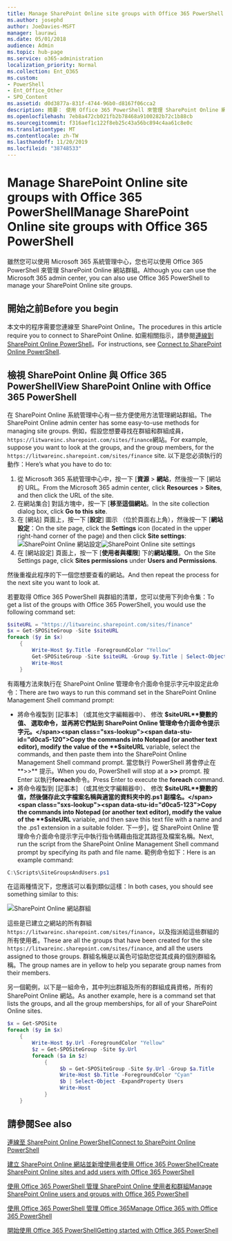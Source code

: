 ```yaml
---
title: Manage SharePoint Online site groups with Office 365 PowerShell
ms.author: josephd
author: JoeDavies-MSFT
manager: laurawi
ms.date: 05/01/2018
audience: Admin
ms.topic: hub-page
ms.service: o365-administration
localization_priority: Normal
ms.collection: Ent_O365
ms.custom:
- PowerShell
- Ent_Office_Other
- SPO_Content
ms.assetid: d0d3877a-831f-4744-96b0-d8167f06cca2
description: 摘要： 使用 Office 365 PowerShell 來管理 SharePoint Online 網站群組。
ms.openlocfilehash: 7eb8a472cb021fb2b78468a9100282b72c1b88cb
ms.sourcegitcommit: f316aef1c122f8eb25c43a56bc894c4aa61c8e0c
ms.translationtype: MT
ms.contentlocale: zh-TW
ms.lasthandoff: 11/20/2019
ms.locfileid: "38748533"
---
```

# <a name="manage-sharepoint-online-site-groups-with-office-365-powershell"></a><span data-ttu-id="d0ca5-103">Manage SharePoint Online site groups with Office 365 PowerShell</span><span class="sxs-lookup"><span data-stu-id="d0ca5-103">Manage SharePoint Online site groups with Office 365 PowerShell</span></span>

<span data-ttu-id="d0ca5-104">雖然您可以使用 Microsoft 365 系統管理中心，您也可以使用 Office 365 PowerShell 來管理 SharePoint Online 網站群組。</span><span class="sxs-lookup"><span data-stu-id="d0ca5-104">Although you can use the Microsoft 365 admin center, you can also use Office 365 PowerShell to manage your SharePoint Online site groups.</span></span>

## <a name="before-you-begin"></a><span data-ttu-id="d0ca5-105">開始之前</span><span class="sxs-lookup"><span data-stu-id="d0ca5-105">Before you begin</span></span>

<span data-ttu-id="d0ca5-106">本文中的程序需要您連線至 SharePoint Online。</span><span class="sxs-lookup"><span data-stu-id="d0ca5-106">The procedures in this article require you to connect to SharePoint Online.</span></span> <span data-ttu-id="d0ca5-107">如需相關指示，請參閱[連線到 SharePoint Online PowerShell](https://docs.microsoft.com/powershell/sharepoint/sharepoint-online/connect-sharepoint-online?view=sharepoint-ps)。</span><span class="sxs-lookup"><span data-stu-id="d0ca5-107">For instructions, see [Connect to SharePoint Online PowerShell](https://docs.microsoft.com/powershell/sharepoint/sharepoint-online/connect-sharepoint-online?view=sharepoint-ps).</span></span>

## <a name="view-sharepoint-online-with-office-365-powershell"></a><span data-ttu-id="d0ca5-108">檢視 SharePoint Online 與 Office 365 PowerShell</span><span class="sxs-lookup"><span data-stu-id="d0ca5-108">View SharePoint Online with Office 365 PowerShell</span></span>

<span data-ttu-id="d0ca5-109">在 SharePoint Online 系統管理中心有一些方便使用方法管理網站群組。</span><span class="sxs-lookup"><span data-stu-id="d0ca5-109">The SharePoint Online admin center has some easy-to-use methods for managing site groups.</span></span> <span data-ttu-id="d0ca5-110">例如，假設您想要尋找在群組和群組成員，`https://litwareinc.sharepoint.com/sites/finance`網站。</span><span class="sxs-lookup"><span data-stu-id="d0ca5-110">For example, suppose you want to look at the groups, and the group members, for the `https://litwareinc.sharepoint.com/sites/finance` site.</span></span> <span data-ttu-id="d0ca5-111">以下是您必須執行的動作：</span><span class="sxs-lookup"><span data-stu-id="d0ca5-111">Here’s what you have to do to:</span></span>

1. <span data-ttu-id="d0ca5-112">從 Microsoft 365 系統管理中心中，按一下 [**資源** > **網站**，然後按一下 [網站的 URL。</span><span class="sxs-lookup"><span data-stu-id="d0ca5-112">From the Microsoft 365 admin center, click **Resources** > **Sites**, and then click the URL of the site.</span></span>
2. <span data-ttu-id="d0ca5-113">在網站集合] 對話方塊中，按一下 [**移至這個網站**。</span><span class="sxs-lookup"><span data-stu-id="d0ca5-113">In the site collection dialog box, click **Go to this site**.</span></span>
3. <span data-ttu-id="d0ca5-114">在 [網站] 頁面上，按一下 [**設定**] 圖示 （位於頁面右上角），然後按一下 [**網站設定**：</span><span class="sxs-lookup"><span data-stu-id="d0ca5-114">On the site page, click the **Settings** icon (located in the upper right-hand corner of the page) and then click **Site settings**:</span></span><br/>
<span data-ttu-id="d0ca5-115">![SharePoint Online 網站設定](media/spo-site-settings.png)</span><span class="sxs-lookup"><span data-stu-id="d0ca5-115">![SharePoint Online site settings](media/spo-site-settings.png)</span></span><br/>
4. <span data-ttu-id="d0ca5-116">在 [網站設定] 頁面上，按一下 [**使用者與權限**] 下的**網站權限**。</span><span class="sxs-lookup"><span data-stu-id="d0ca5-116">On the Site Settings page, click **Sites permissions** under **Users and Permissions**.</span></span>

<span data-ttu-id="d0ca5-117">然後重複此程序的下一個您想要查看的網站。</span><span class="sxs-lookup"><span data-stu-id="d0ca5-117">And then repeat the process for the next site you want to look at.</span></span>

<span data-ttu-id="d0ca5-118">若要取得 Office 365 PowerShell 與群組的清單，您可以使用下列命令集：</span><span class="sxs-lookup"><span data-stu-id="d0ca5-118">To get a list of the groups with Office 365 PowerShell, you would use the following command set:</span></span>

```powershell
$siteURL = "https://litwareinc.sharepoint.com/sites/finance"
$x = Get-SPOSiteGroup -Site $siteURL
foreach ($y in $x)
    {
        Write-Host $y.Title -ForegroundColor "Yellow"
        Get-SPOSiteGroup -Site $siteURL -Group $y.Title | Select-Object -ExpandProperty Users
        Write-Host
    }
```

<span data-ttu-id="d0ca5-119">有兩種方法來執行在 SharePoint Online 管理命令介面命令提示字元中設定此命令：</span><span class="sxs-lookup"><span data-stu-id="d0ca5-119">There are two ways to run this command set in the SharePoint Online Management Shell command prompt:</span></span>

- <span data-ttu-id="d0ca5-120">將命令複製到 [記事本] （或其他文字編輯器中）、 修改 **$siteURL**變數的值、 選取命令，並再將它們貼到 SharePoint Online 管理命令介面命令提示字元。</span><span class="sxs-lookup"><span data-stu-id="d0ca5-120">Copy the commands into Notepad (or another text editor), modify the value of the **$siteURL** variable, select the commands, and then paste them into the SharePoint Online Management Shell command prompt.</span></span> <span data-ttu-id="d0ca5-121">當您執行 PowerShell 將會停止在**>>** 提示。</span><span class="sxs-lookup"><span data-stu-id="d0ca5-121">When you do, PowerShell will stop at a **>>** prompt.</span></span> <span data-ttu-id="d0ca5-122">按 Enter 以執行**foreach**命令。</span><span class="sxs-lookup"><span data-stu-id="d0ca5-122">Press Enter to execute the **foreach** command.</span></span><br/>
- <span data-ttu-id="d0ca5-123">將命令複製到 [記事本] （或其他文字編輯器中）、 修改 **$siteURL**變數的值，然後儲存此文字檔案名稱與適當的資料夾中的.ps1 副檔名。</span><span class="sxs-lookup"><span data-stu-id="d0ca5-123">Copy the commands into Notepad (or another text editor), modify the value of the **$siteURL** variable, and then save this text file with a name and the .ps1 extension in a suitable folder.</span></span> <span data-ttu-id="d0ca5-124">下一步]，從 SharePoint Online 管理命令介面命令提示字元中執行指令碼藉由指定其路徑及檔案名稱。</span><span class="sxs-lookup"><span data-stu-id="d0ca5-124">Next, run the script from the SharePoint Online Management Shell command prompt by specifying its path and file name.</span></span> <span data-ttu-id="d0ca5-125">範例命令如下：</span><span class="sxs-lookup"><span data-stu-id="d0ca5-125">Here is an example command:</span></span>

```powershell
C:\Scripts\SiteGroupsAndUsers.ps1
```

<span data-ttu-id="d0ca5-126">在這兩種情況下，您應該可以看到類似這樣：</span><span class="sxs-lookup"><span data-stu-id="d0ca5-126">In both cases, you should see something similar to this:</span></span>

![SharePoint Online 網站群組](media/SPO-site-groups.png)

<span data-ttu-id="d0ca5-128">這些是已建立之網站的所有群組`https://litwareinc.sharepoint.com/sites/finance`，以及指派給這些群組的所有使用者。</span><span class="sxs-lookup"><span data-stu-id="d0ca5-128">These are all the groups that have been created for the site `https://litwareinc.sharepoint.com/sites/finance`, and all the users assigned to those groups.</span></span> <span data-ttu-id="d0ca5-129">群組名稱是以黃色可協助您從其成員的個別群組名稱。</span><span class="sxs-lookup"><span data-stu-id="d0ca5-129">The group names are in yellow to help you separate group names from their members.</span></span>

<span data-ttu-id="d0ca5-130">另一個範例，以下是一組命令，其中列出群組及所有的群組成員資格，所有的 SharePoint Online 網站。</span><span class="sxs-lookup"><span data-stu-id="d0ca5-130">As another example, here is a command set that lists the groups, and all the group memberships, for all of your SharePoint Online sites.</span></span>

```powershell
$x = Get-SPOSite
foreach ($y in $x)
    {
        Write-Host $y.Url -ForegroundColor "Yellow"
        $z = Get-SPOSiteGroup -Site $y.Url
        foreach ($a in $z)
            {
                 $b = Get-SPOSiteGroup -Site $y.Url -Group $a.Title 
                 Write-Host $b.Title -ForegroundColor "Cyan"
                 $b | Select-Object -ExpandProperty Users
                 Write-Host
            }
    }
```
    
## <a name="see-also"></a><span data-ttu-id="d0ca5-131">請參閱</span><span class="sxs-lookup"><span data-stu-id="d0ca5-131">See also</span></span>

[<span data-ttu-id="d0ca5-132">連線至 SharePoint Online PowerShell</span><span class="sxs-lookup"><span data-stu-id="d0ca5-132">Connect to SharePoint Online PowerShell</span></span>](https://docs.microsoft.com/powershell/sharepoint/sharepoint-online/connect-sharepoint-online?view=sharepoint-ps)

[<span data-ttu-id="d0ca5-133">建立 SharePoint Online 網站並新增使用者使用 Office 365 PowerShell</span><span class="sxs-lookup"><span data-stu-id="d0ca5-133">Create SharePoint Online sites and add users with Office 365 PowerShell</span></span>](create-sharepoint-sites-and-add-users-with-powershell.md)

[<span data-ttu-id="d0ca5-134">使用 Office 365 PowerShell 管理 SharePoint Online 使用者和群組</span><span class="sxs-lookup"><span data-stu-id="d0ca5-134">Manage SharePoint Online users and groups with Office 365 PowerShell</span></span>](manage-sharepoint-users-and-groups-with-powershell.md)

[<span data-ttu-id="d0ca5-135">使用 Office 365 PowerShell 管理 Office 365</span><span class="sxs-lookup"><span data-stu-id="d0ca5-135">Manage Office 365 with Office 365 PowerShell</span></span>](manage-office-365-with-office-365-powershell.md)
  
[<span data-ttu-id="d0ca5-136">開始使用 Office 365 PowerShell</span><span class="sxs-lookup"><span data-stu-id="d0ca5-136">Getting started with Office 365 PowerShell</span></span>](getting-started-with-office-365-powershell.md)

